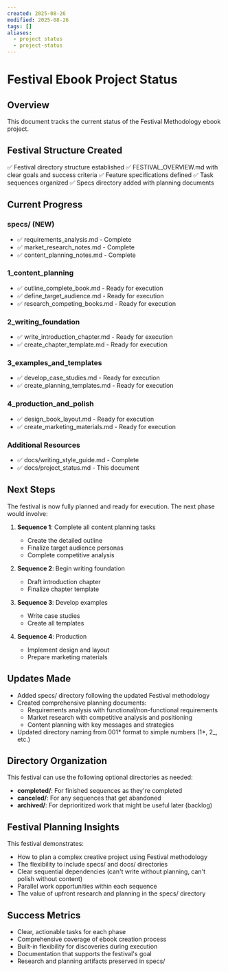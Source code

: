 ```yaml
---
created: 2025-08-26
modified: 2025-08-26
tags: []
aliases:
  - project status
  - project-status
---
```


# Festival Ebook Project Status

## Overview

This document tracks the current status of the Festival Methodology ebook
project.

## Festival Structure Created

✅ Festival directory structure established ✅ FESTIVAL_OVERVIEW.md with clear
goals and success criteria ✅ Feature specifications defined ✅ Task sequences
organized ✅ Specs directory added with planning documents

## Current Progress

### specs/ (NEW)

- ✅ requirements_analysis.md - Complete
- ✅ market_research_notes.md - Complete
- ✅ content_planning_notes.md - Complete

### 1_content_planning

- ✅ outline_complete_book.md - Ready for execution
- ✅ define_target_audience.md - Ready for execution
- ✅ research_competing_books.md - Ready for execution

### 2_writing_foundation

- ✅ write_introduction_chapter.md - Ready for execution
- ✅ create_chapter_template.md - Ready for execution

### 3_examples_and_templates

- ✅ develop_case_studies.md - Ready for execution
- ✅ create_planning_templates.md - Ready for execution

### 4_production_and_polish

- ✅ design_book_layout.md - Ready for execution
- ✅ create_marketing_materials.md - Ready for execution

### Additional Resources

- ✅ docs/writing_style_guide.md - Complete
- ✅ docs/project_status.md - This document

## Next Steps

The festival is now fully planned and ready for execution. The next phase would
involve:

1. **Sequence 1**: Complete all content planning tasks
   - Create the detailed outline
   - Finalize target audience personas
   - Complete competitive analysis

2. **Sequence 2**: Begin writing foundation
   - Draft introduction chapter
   - Finalize chapter template

3. **Sequence 3**: Develop examples
   - Write case studies
   - Create all templates

4. **Sequence 4**: Production
   - Implement design and layout
   - Prepare marketing materials

## Updates Made

- Added specs/ directory following the updated Festival methodology
- Created comprehensive planning documents:
  - Requirements analysis with functional/non-functional requirements
  - Market research with competitive analysis and positioning
  - Content planning with key messages and strategies
- Updated directory naming from 001* format to simple numbers (1*, 2\_, etc.)

## Directory Organization

This festival can use the following optional directories as needed:

- **completed/**: For finished sequences as they're completed
- **canceled/**: For any sequences that get abandoned
- **archived/**: For deprioritized work that might be useful later (backlog)

## Festival Planning Insights

This festival demonstrates:

- How to plan a complex creative project using Festival methodology
- The flexibility to include specs/ and docs/ directories
- Clear sequential dependencies (can't write without planning, can't polish
  without content)
- Parallel work opportunities within each sequence
- The value of upfront research and planning in the specs/ directory

## Success Metrics

- Clear, actionable tasks for each phase
- Comprehensive coverage of ebook creation process
- Built-in flexibility for discoveries during execution
- Documentation that supports the festival's goal
- Research and planning artifacts preserved in specs/
